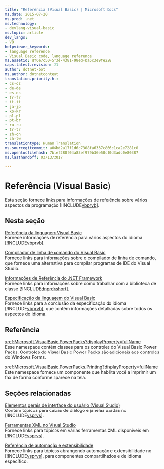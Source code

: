 ```yaml
---
title: "Referência (Visual Basic) | Microsoft Docs"
ms.date: 2015-07-20
ms.prod: .net
ms.technology:
- devlang-visual-basic
ms.topic: article
dev_langs:
- VB
helpviewer_keywords:
- language reference
- Visual Basic code, language reference
ms.assetid: df6e7c50-5f3e-4381-98ed-ba5c3e9fe228
caps.latest.revision: 21
author: dotnet-bot
ms.author: dotnetcontent
translation.priority.ht:
- cs-cz
- de-de
- es-es
- fr-fr
- it-it
- ja-jp
- ko-kr
- pl-pl
- pt-br
- ru-ru
- tr-tr
- zh-cn
- zh-tw
translationtype: Human Translation
ms.sourcegitcommit: a06bd2a17f1d6c7308fa6337c866c1ca2e7281c0
ms.openlocfilehash: 7b1ef288f04a83ef979b36e50cf0d3adc0e80387
ms.lasthandoff: 03/13/2017

---
```

# <a name="reference-visual-basic"></a>Referência (Visual Basic)
Esta seção fornece links para informações de referência sobre vários aspectos da programação [!INCLUDE[vbprvb](../../csharp/programming-guide/concepts/linq/includes/vbprvb_md.md)].  
  
## <a name="in-this-section"></a>Nesta seção  
 [Referência da linguagem Visual Basic](../../visual-basic/language-reference/index.md)  
 Fornece informações de referência para vários aspectos do idioma [!INCLUDE[vbprvb](../../csharp/programming-guide/concepts/linq/includes/vbprvb_md.md)].  
  
 [Compilador de linha de comando do Visual Basic](../../visual-basic/reference/command-line-compiler/index.md)  
 Fornece links para informações sobre o compilador de linha de comando, que fornece uma alternativa para compilar programas de IDE do Visual Studio.  
  
 [Informações de Referência do .NET Framework](../../visual-basic/reference/net-framework-reference-information.md)  
 Fornece links para informações sobre como trabalhar com a biblioteca de classe [!INCLUDE[dnprdnshort](../../csharp/getting-started/includes/dnprdnshort_md.md)].  
  
 [Especificação da linguagem do Visual Basic](../../visual-basic/reference/language-specification.md)  
 Fornece links para a conclusão da especificação do idioma [!INCLUDE[vbprvb](../../csharp/programming-guide/concepts/linq/includes/vbprvb_md.md)], que contêm informações detalhadas sobre todos os aspectos do idioma.  
  
## <a name="reference"></a>Referência  
 <xref:Microsoft.VisualBasic.PowerPacks?displayProperty=fullName>  
 Esse namespace contém classes para os controles do Visual Basic Power Packs. Controles do Visual Basic Power Packs são adicionais aos controles do Windows Forms.  
  
 <xref:Microsoft.VisualBasic.PowerPacks.Printing?displayProperty=fullName>  
 Este namespace fornece um componente que habilita você a imprimir um fax de forma conforme aparece na tela.  
  
## <a name="related-sections"></a>Seções relacionadas  
 [Elementos gerais de interface do usuário (Visual Studio)](https://docs.microsoft.com/visualstudio/ide/reference/general-user-interface-elements-visual-studio)  
 Contém tópicos para caixas de diálogo e janelas usadas no [!INCLUDE[vsprvs](../../csharp/includes/vsprvs_md.md)].  
  
 [Ferramentas XML no Visual Studio](https://docs.microsoft.com/visualstudio/xml-tools/xml-tools-in-visual-studio)  
 Fornece links para tópicos em várias ferramentas XML disponíveis em [!INCLUDE[vsprvs](../../csharp/includes/vsprvs_md.md)].  
  
 [Referência de automação e extensibilidade](http://msdn.microsoft.com/library/93112562-db21-4188-9383-ed19ad79bddf)  
 Fornece links para tópicos abrangendo automação e extensibilidade no [!INCLUDE[vsprvs](../../csharp/includes/vsprvs_md.md)], para componentes compartilhados e de idioma específico.
